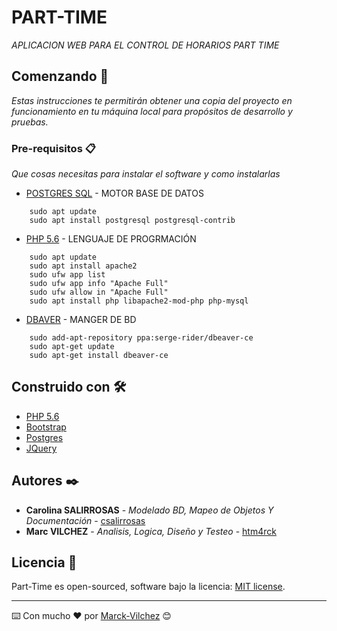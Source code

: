 # PART-TIME

_APLICACION WEB PARA EL CONTROL DE HORARIOS PART TIME_

## Comenzando 🚀

_Estas instrucciones te permitirán obtener una copia del proyecto en funcionamiento en tu máquina local para propósitos de desarrollo y pruebas._

### Pre-requisitos 📋

_Que cosas necesitas para instalar el software y como instalarlas_
* [POSTGRES SQL](https://www.postgresql.org/) - MOTOR BASE DE DATOS
```
    sudo apt update
    sudo apt install postgresql postgresql-contrib
```
* [PHP 5.6](www.php.net/) - LENGUAJE DE PROGRMACIÓN
```
    sudo apt update
    sudo apt install apache2
    sudo ufw app list
    sudo ufw app info "Apache Full"
    sudo ufw allow in "Apache Full"
    sudo apt install php libapache2-mod-php php-mysql
```
* [DBAVER](https://dbeaver.io/) - MANGER DE BD
```
    sudo add-apt-repository ppa:serge-rider/dbeaver-ce
    sudo apt-get update
    sudo apt-get install dbeaver-ce
```
## Construido con 🛠️

* [PHP 5.6](www.php.net/)
* [Bootstrap](https://getbootstrap.com/)
* [Postgres](https://www.postgresql.org/)
* [JQuery](https://jquery.com/)

## Autores ✒️

* **Carolina SALIRROSAS** - *Modelado BD, Mapeo de Objetos Y Documentación* - [csalirrosas](https://github.com/)
* **Marc VILCHEZ** - *Analisis, Logica, Diseño y Testeo* - [htm4rck](https://github.com/htm4rck)

## Licencia 📄

Part-Time es open-sourced, software bajo la licencia: [MIT license](https://opensource.org/licenses/MIT).

---
⌨️ Con mucho ❤️ por [Marck-Vilchez](https://marc-vilchez.herokuapp.com/) 😊